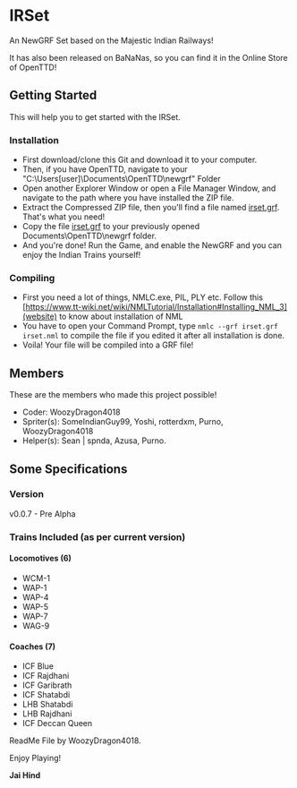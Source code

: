 # IRSet
An NewGRF Set based on the Majestic Indian Railways!

It has also been released on BaNaNas, so you can find it in the Online Store of OpenTTD!

## Getting Started
This will help you to get started with the IRSet.
### Installation
* First download/clone this Git and download it to your computer.
* Then, if you have OpenTTD, navigate to your "C:\Users\[user]\Documents\OpenTTD\newgrf" Folder
* Open another Explorer Window or open a File Manager Window, and navigate to the path where you have installed the ZIP file.
* Extract the Compressed ZIP file, then you'll find a file named [irset.grf](irset.grf). That's what you need!
* Copy the file [irset.grf](irset.grf) to your previously opened Documents\OpenTTD\newgrf folder.
* And you're done! Run the Game, and enable the NewGRF and you can enjoy the Indian Trains yourself!

### Compiling
* First you need a lot of things, NMLC.exe, PIL, PLY etc. Follow this [https://www.tt-wiki.net/wiki/NMLTutorial/Installation#Installing_NML_3](website) to know about installation of NML
* You have to open your Command Prompt, type `nmlc --grf irset.grf irset.nml` to compile the file if you edited it after all installation is done.
* Voila! Your file will be compiled into a GRF file!

## Members
These are the members who made this project possible!
* Coder: WoozyDragon4018
* Spriter(s): SomeIndianGuy99, Yoshi, rotterdxm, Purno, WoozyDragon4018
* Helper(s): Sean | spnda, Azusa, Purno.

## Some Specifications
### Version
v0.0.7 - Pre Alpha

### Trains Included (as per current version)
#### Locomotives (6)
* WCM-1
* WAP-1
* WAP-4
* WAP-5
* WAP-7
* WAG-9

#### Coaches (7)
* ICF Blue
* ICF Rajdhani
* ICF Garibrath
* ICF Shatabdi
* LHB Shatabdi
* LHB Rajdhani
* ICF Deccan Queen

ReadMe File by WoozyDragon4018.

Enjoy Playing!

**Jai Hind**
